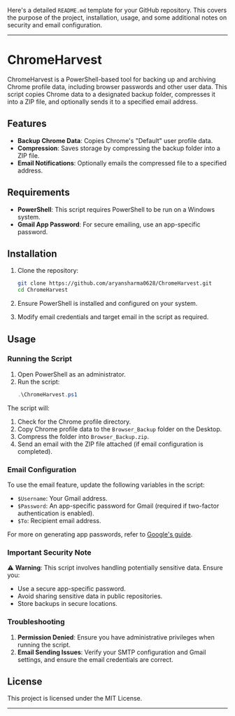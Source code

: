 Here's a detailed `README.md` template for your GitHub repository. This covers the purpose of the project, installation, usage, and some additional notes on security and email configuration.

---

# ChromeHarvest

ChromeHarvest is a PowerShell-based tool for backing up and archiving Chrome profile data, including browser passwords and other user data. This script copies Chrome data to a designated backup folder, compresses it into a ZIP file, and optionally sends it to a specified email address.

## Features

- **Backup Chrome Data**: Copies Chrome's "Default" user profile data.
- **Compression**: Saves storage by compressing the backup folder into a ZIP file.
- **Email Notifications**: Optionally emails the compressed file to a specified address.

## Requirements

- **PowerShell**: This script requires PowerShell to be run on a Windows system.
- **Gmail App Password**: For secure emailing, use an app-specific password.

## Installation

1. Clone the repository:
   ```bash
   git clone https://github.com/aryansharma0628/ChromeHarvest.git
   cd ChromeHarvest
   ```

2. Ensure PowerShell is installed and configured on your system.

3. Modify email credentials and target email in the script as required.

## Usage

### Running the Script

1. Open PowerShell as an administrator.
2. Run the script:
   ```powershell
   .\ChromeHarvest.ps1
   ```

The script will:
1. Check for the Chrome profile directory.
2. Copy Chrome profile data to the `Browser_Backup` folder on the Desktop.
3. Compress the folder into `Browser_Backup.zip`.
4. Send an email with the ZIP file attached (if email configuration is completed).

### Email Configuration

To use the email feature, update the following variables in the script:

- `$Username`: Your Gmail address.
- `$Password`: An app-specific password for Gmail (required if two-factor authentication is enabled).
- `$To`: Recipient email address.

For more on generating app passwords, refer to [Google's guide](https://support.google.com/accounts/answer/185833).

### Important Security Note

⚠️ **Warning**: This script involves handling potentially sensitive data. Ensure you:
- Use a secure app-specific password.
- Avoid sharing sensitive data in public repositories.
- Store backups in secure locations.

### Troubleshooting

1. **Permission Denied**: Ensure you have administrative privileges when running the script.
2. **Email Sending Issues**: Verify your SMTP configuration and Gmail settings, and ensure the email credentials are correct.

## License

This project is licensed under the MIT License.

--- 
